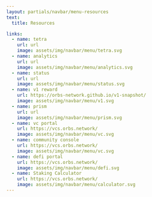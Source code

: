 ```yaml
---
layout: partials/navbar/menu-resources
text:
  title: Resources

links:
  - name: tetra
    url: url
    image: assets/img/navbar/menu/tetra.svg
  - name: analytics
    url: url
    image: assets/img/navbar/menu/analytics.svg
  - name: status
    url: url
    image: assets/img/navbar/menu/status.svg
  - name: v1 reward
    url: https://orbs-network.github.io/v1-snapshot/
    image: assets/img/navbar/menu/v1.svg
  - name: prism
    url: url
    image: assets/img/navbar/menu/prism.svg
  - name: vc portal
    url: https://vcs.orbs.network/
    image: assets/img/navbar/menu/vc.svg
  - name: community console
    url: https://vcs.orbs.network/
    image: assets/img/navbar/menu/vc.svg
  - name: defi portal
    url: https://vcs.orbs.network/
    image: assets/img/navbar/menu/defi.svg
  - name: Staking Calculator
    url: https://vcs.orbs.network/
    image: assets/img/navbar/menu/calculator.svg
---
```

